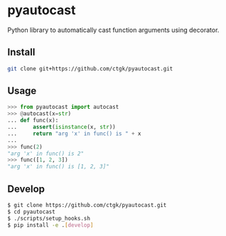 # pyautocast
Python library to automatically cast function arguments using decorator.

## Install

```bash
git clone git+https://github.com/ctgk/pyautocast.git
```

## Usage

```py
>>> from pyautocast import autocast
>>> @autocast(x=str)
... def func(x):
...     assert(isinstance(x, str))
...     return "arg 'x' in func() is " + x
...
>>> func(2)
"arg 'x' in func() is 2"
>>> func([1, 2, 3])
"arg 'x' in func() is [1, 2, 3]"
```

## Develop

```bash
$ git clone https://github.com/ctgk/pyautocast.git
$ cd pyautocast
$ ./scripts/setup_hooks.sh
$ pip install -e .[develop]
```
